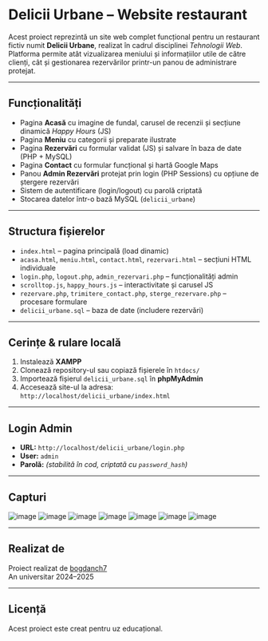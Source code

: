 # Delicii Urbane – Website restaurant

Acest proiect reprezintă un site web complet funcțional pentru un restaurant fictiv numit **Delicii Urbane**, realizat în cadrul disciplinei *Tehnologii Web*. Platforma permite atât vizualizarea meniului și informațiilor utile de către clienți, cât și gestionarea rezervărilor printr-un panou de administrare protejat.

---

## Funcționalități

- Pagina **Acasă** cu imagine de fundal, carusel de recenzii și secțiune dinamică *Happy Hours* (JS)
- Pagina **Meniu** cu categorii și preparate ilustrate
- Pagina **Rezervări** cu formular validat (JS) și salvare în baza de date (PHP + MySQL)
- Pagina **Contact** cu formular funcțional și hartă Google Maps
- Panou **Admin Rezervări** protejat prin login (PHP Sessions) cu opțiune de ștergere rezervări
- Sistem de autentificare (login/logout) cu parolă criptată
- Stocarea datelor într-o bază MySQL (`delicii_urbane`)

---

## Structura fișierelor

- `index.html` – pagina principală (load dinamic)
- `acasa.html`, `meniu.html`, `contact.html`, `rezervari.html` – secțiuni HTML individuale
- `login.php`, `logout.php`, `admin_rezervari.php` – funcționalități admin
- `scrolltop.js`, `happy_hours.js` – interactivitate și carusel JS
- `rezervare.php`, `trimitere_contact.php`, `sterge_rezervare.php` – procesare formulare
- `delicii_urbane.sql` – baza de date (includere rezervări)

---

## Cerințe & rulare locală

1. Instalează **XAMPP**
2. Clonează repository-ul sau copiază fișierele în `htdocs/`
3. Importează fișierul `delicii_urbane.sql` în **phpMyAdmin**
4. Accesează site-ul la adresa: `http://localhost/delicii_urbane/index.html`

---

## Login Admin

- **URL:** `http://localhost/delicii_urbane/login.php`
- **User:** `admin`  
- **Parolă:** *(stabilită în cod, criptată cu `password_hash`)*

---

## Capturi
![image](https://github.com/user-attachments/assets/97d2e5eb-f9d7-4c9e-ad92-572bd1217b94)
![image](https://github.com/user-attachments/assets/4491b4a7-3753-4ce2-a9d8-bc939a80920e)
![image](https://github.com/user-attachments/assets/d40b35f0-8420-481f-95aa-55fcdb75e55e)
![image](https://github.com/user-attachments/assets/6a81b718-56b1-4fea-a92f-b0b444adad68)
![image](https://github.com/user-attachments/assets/ed72b711-63f0-4af8-ab06-00c9d572512f)
![image](https://github.com/user-attachments/assets/de544e58-8763-4c57-8743-564a7409af53)
![image](https://github.com/user-attachments/assets/9ec39b4a-93fa-4064-bc47-9fb733478da2)

---

## Realizat de

Proiect realizat de [bogdanch7](https://github.com/bogdanch7)  
An universitar 2024–2025

---

## Licență

Acest proiect este creat pentru uz educațional.
